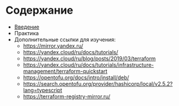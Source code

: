 # Содержание

- [Введение](https://github.com/lamjob1993/terraform-monitoring/tree/main/terraform/beggining)
- Практика
- Дополнительные ссылки для изучения:
  - https://mirror.yandex.ru/
  - https://yandex.cloud/ru/docs/tutorials/
  - https://yandex.cloud/ru/blog/posts/2019/03/terraform
  - https://yandex.cloud/ru/docs/tutorials/infrastructure-management/terraform-quickstart
  - https://opentofu.org/docs/intro/install/deb/
  - https://search.opentofu.org/provider/hashicorp/local/v2.5.2?lang=typescript
  - https://terraform-registry-mirror.ru/
